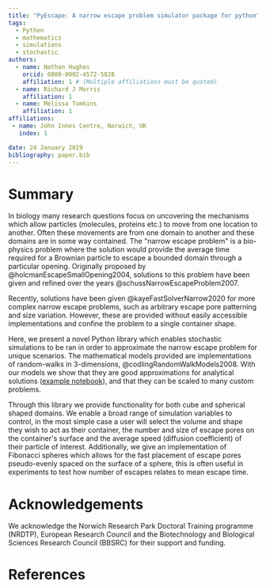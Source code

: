 ```yaml
---
title: "PyEscape: A narrow escape problem simulator package for python"
tags:
  - Python
  - mathematics
  - simulations
  - stochastic
authors:
  - name: Nathan Hughes
    orcid: 0000-0002-4572-5828
    affiliation: 1 # (Multiple affiliations must be quoted)
  - name: Richard J Morris
    affiliation: 1
  - name: Melissa Tomkins
    affiliation: 1
affiliations:
 - name: John Innes Centre, Norwich, UK
   index: 1

date: 24 January 2019
bibliography: paper.bib
---
```


# Summary

In biology many research questions focus on uncovering the mechanisms which
allow particles (molecules, proteins etc.) to move from one location to another.
Often these movements are from one domain to another and these domains are in
some way contained. The "narrow escape problem" is a bio-physics problem where
the solution would provide the average time required for a Brownian particle to
escape a bounded domain through a particular opening. Originally proposed by
@holcmanEscapeSmallOpening2004, solutions to this problem have been given and
refined over the years @schussNarrowEscapeProblem2007.

Recently, solutions have been given @kayeFastSolverNarrow2020 for more complex
narrow escape problems, such as arbitrary escape pore patterning and size
variation. However, these are provided without easily accessible implementations
and confine the problem to a single container shape. 

Here, we present a novel Python library which enables stochastic simulations to
be ran in order to approximate the narrow escape problem for unique scenarios.
The mathematical models provided are implementations of random-walks in
3-dimensions, @codlingRandomWalkModels2008. With our models we show that they are
good approximations for analytical solutions ([example
notebook](https://github.com/SirSharpest/NarrowEscapeSimulator/blob/master/notebooks/Examples.ipynb)),
and that they can be scaled to many custom problems.


Through this library we provide functionality for both cube and spherical shaped
domains. We enable a broad range of simulation variables to control, in the most
simple case a user will select the volume and shape they wish to act as their
container, the number and size of escape pores on the container's surface and
the average speed (diffusion coefficient) of their particle of interest.
Additionally, we give an implementation of Fibonacci spheres which allows for
the fast placement of escape pores pseudo-evenly spaced on the surface of a
sphere, this is often useful in experiments to test how number of escapes
relates to mean escape time.


# Acknowledgements

We acknowledge the Norwich Research Park Doctoral Training programme (NRDTP),
European Research Council and the Biotechnology and Biological Sciences Research
Council (BBSRC) for their support and funding.

# References
